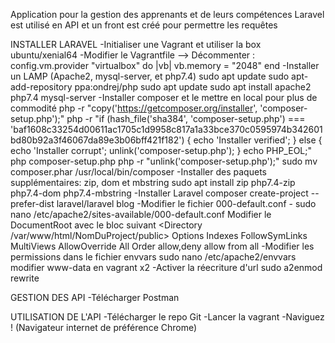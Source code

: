 Application pour la gestion des apprenants et de leurs compétences
Laravel est utilisé en API et un front est créé pour permettre les requêtes

INSTALLER LARAVEL
-Initialiser une Vagrant et utiliser la box ubuntu/xenial64
-Modifier le Vagrantfile
    --> Décommenter :
	config.vm.provider "virtualbox" do |vb| 
	vb.memory = "2048" 
	end
-Installer un LAMP (Apache2, mysql-server, et php7.4)
	sudo apt update
	sudo apt-add-repository ppa:ondrej/php
	sudo apt update
	sudo apt install apache2 php7.4 mysql-server 
-Installer composer et le mettre en local pour plus de commodité
	php -r "copy('https://getcomposer.org/installer', 'composer-setup.php');"
	php -r "if (hash_file('sha384', 'composer-setup.php') === 'baf1608c33254d00611ac1705c1d9958c817a1a33bce370c0595974b342601bd80b92a3f46067da89e3b06bff421f182') { echo 'Installer verified'; } else { echo 'Installer corrupt'; unlink('composer-setup.php'); } echo PHP_EOL;"
	php composer-setup.php
	php -r "unlink('composer-setup.php');"
	sudo mv composer.phar /usr/local/bin/composer
-Installer des paquets supplémentaires: zip, dom et mbstring
	sudo apt install zip php7.4-zip php7.4-dom php7.4-mbstring
-Installer Laravel
	composer create-project --prefer-dist laravel/laravel blog
-Modifier le fichier 000-default.conf
	- sudo nano /etc/apache2/sites-available/000-default.conf
	Modifier le DocumentRoot avec le bloc suivant
    	<Directory /var/www/html/NomDuProject/public>
        	Options Indexes FollowSymLinks MultiViews
        	AllowOverride All
        	Order allow,deny
        	allow from all
    	</Directory>
-Modifier les permissions dans le fichier envvars
	sudo nano /etc/apache2/envvars
        modifier www-data en vagrant x2
-Activer la réecriture d'url
	sudo a2enmod rewrite

GESTION DES API
-Télécharger Postman

UTILISATION DE L'API
-Télécharger le repo Git
-Lancer la vagrant
-Naviguez ! (Navigateur internet de préférence Chrome)
